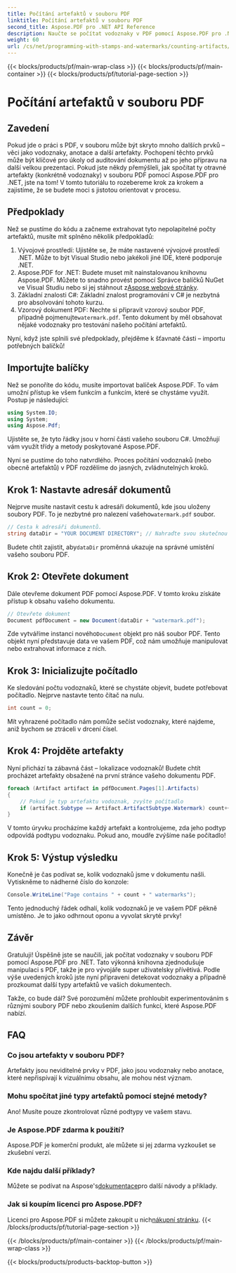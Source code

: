 ```yaml
---
title: Počítání artefaktů v souboru PDF
linktitle: Počítání artefaktů v souboru PDF
second_title: Aspose.PDF pro .NET API Reference
description: Naučte se počítat vodoznaky v PDF pomocí Aspose.PDF pro .NET. Podrobný průvodce pro začátečníky bez předchozích zkušeností.
weight: 60
url: /cs/net/programming-with-stamps-and-watermarks/counting-artifacts/
---
```


{{< blocks/products/pf/main-wrap-class >}}
{{< blocks/products/pf/main-container >}}
{{< blocks/products/pf/tutorial-page-section >}}

# Počítání artefaktů v souboru PDF

## Zavedení

Pokud jde o práci s PDF, v souboru může být skryto mnoho dalších prvků – věci jako vodoznaky, anotace a další artefakty. Pochopení těchto prvků může být klíčové pro úkoly od auditování dokumentu až po jeho přípravu na další velkou prezentaci. Pokud jste někdy přemýšleli, jak spočítat ty otravné artefakty (konkrétně vodoznaky) v souboru PDF pomocí Aspose.PDF pro .NET, jste na tom! V tomto tutoriálu to rozebereme krok za krokem a zajistíme, že se budete moci s jistotou orientovat v procesu. 

## Předpoklady

Než se pustíme do kódu a začneme extrahovat tyto nepolapitelné počty artefaktů, musíte mít splněno několik předpokladů:

1. Vývojové prostředí: Ujistěte se, že máte nastavené vývojové prostředí .NET. Může to být Visual Studio nebo jakékoli jiné IDE, které podporuje .NET.
2. Aspose.PDF for .NET: Budete muset mít nainstalovanou knihovnu Aspose.PDF. Můžete to snadno provést pomocí Správce balíčků NuGet ve Visual Studiu nebo si jej stáhnout z[Aspose webové stránky](https://releases.aspose.com/pdf/net/).
3. Základní znalosti C#: Základní znalost programování v C# je nezbytná pro absolvování tohoto kurzu.
4.  Vzorový dokument PDF: Nechte si připravit vzorový soubor PDF, případně pojmenujte`watermark.pdf`. Tento dokument by měl obsahovat nějaké vodoznaky pro testování našeho počítání artefaktů.

Nyní, když jste splnili své předpoklady, přejděme k šťavnaté části – importu potřebných balíčků!

## Importujte balíčky

Než se ponoříte do kódu, musíte importovat balíček Aspose.PDF. To vám umožní přístup ke všem funkcím a funkcím, které se chystáme využít. Postup je následující:

```csharp
using System.IO;
using System;
using Aspose.Pdf;
```

Ujistěte se, že tyto řádky jsou v horní části vašeho souboru C#. Umožňují vám využít třídy a metody poskytované Aspose.PDF. 

Nyní se pustíme do toho natvrdlého. Proces počítání vodoznaků (nebo obecně artefaktů) v PDF rozdělíme do jasných, zvládnutelných kroků.

## Krok 1: Nastavte adresář dokumentů

 Nejprve musíte nastavit cestu k adresáři dokumentů, kde jsou uloženy soubory PDF. To je nezbytné pro nalezení vašeho`watermark.pdf` soubor.

```csharp
// Cesta k adresáři dokumentů.
string dataDir = "YOUR DOCUMENT DIRECTORY"; // Nahraďte svou skutečnou cestou
```

 Budete chtít zajistit, aby`dataDir` proměnná ukazuje na správné umístění vašeho souboru PDF. 

## Krok 2: Otevřete dokument

Dále otevřeme dokument PDF pomocí Aspose.PDF. V tomto kroku získáte přístup k obsahu vašeho dokumentu.

```csharp
// Otevřete dokument
Document pdfDocument = new Document(dataDir + "watermark.pdf");
```

 Zde vytváříme instanci nového`Document` objekt pro náš soubor PDF. Tento objekt nyní představuje data ve vašem PDF, což nám umožňuje manipulovat nebo extrahovat informace z nich.

## Krok 3: Inicializujte počítadlo

Ke sledování počtu vodoznaků, které se chystáte objevit, budete potřebovat počítadlo. Nejprve nastavte tento čítač na nulu.

```csharp
int count = 0;
```

Mít vyhrazené počítadlo nám pomůže sečíst vodoznaky, které najdeme, aniž bychom se ztráceli v drcení čísel.

## Krok 4: Projděte artefakty

Nyní přichází ta zábavná část – lokalizace vodoznaků! Budete chtít procházet artefakty obsažené na první stránce vašeho dokumentu PDF.

```csharp
foreach (Artifact artifact in pdfDocument.Pages[1].Artifacts)
{
    // Pokud je typ artefaktu vodoznak, zvyšte počítadlo
    if (artifact.Subtype == Artifact.ArtifactSubtype.Watermark) count++;
}
```

V tomto úryvku procházíme každý artefakt a kontrolujeme, zda jeho podtyp odpovídá podtypu vodoznaku. Pokud ano, moudře zvýšíme naše počítadlo!

## Krok 5: Výstup výsledku

Konečně je čas podívat se, kolik vodoznaků jsme v dokumentu našli. Vytiskněme to nádherné číslo do konzole:

```csharp
Console.WriteLine("Page contains " + count + " watermarks");
```

Tento jednoduchý řádek odhalí, kolik vodoznaků je ve vašem PDF pěkně umístěno. Je to jako odhrnout oponu a vyvolat skryté prvky!

## Závěr 

Gratuluji! Úspěšně jste se naučili, jak počítat vodoznaky v souboru PDF pomocí Aspose.PDF pro .NET. Tato výkonná knihovna zjednodušuje manipulaci s PDF, takže je pro vývojáře super uživatelsky přívětivá. Podle výše uvedených kroků jste nyní připraveni detekovat vodoznaky a případně prozkoumat další typy artefaktů ve vašich dokumentech.

Takže, co bude dál? Své porozumění můžete prohloubit experimentováním s různými soubory PDF nebo zkoušením dalších funkcí, které Aspose.PDF nabízí. 

## FAQ

### Co jsou artefakty v souboru PDF?  
Artefakty jsou neviditelné prvky v PDF, jako jsou vodoznaky nebo anotace, které nepřispívají k vizuálnímu obsahu, ale mohou nést význam.

### Mohu spočítat jiné typy artefaktů pomocí stejné metody?  
Ano! Musíte pouze zkontrolovat různé podtypy ve vašem stavu.

### Je Aspose.PDF zdarma k použití?  
Aspose.PDF je komerční produkt, ale můžete si jej zdarma vyzkoušet se zkušební verzí. 

### Kde najdu další příklady?  
 Můžete se podívat na Aspose's[dokumentace](https://reference.aspose.com/pdf/net/)pro další návody a příklady.

### Jak si koupím licenci pro Aspose.PDF?  
 Licenci pro Aspose.PDF si můžete zakoupit u nich[nákupní stránku](https://purchase.aspose.com/buy).
{{< /blocks/products/pf/tutorial-page-section >}}

{{< /blocks/products/pf/main-container >}}
{{< /blocks/products/pf/main-wrap-class >}}

{{< blocks/products/products-backtop-button >}}
